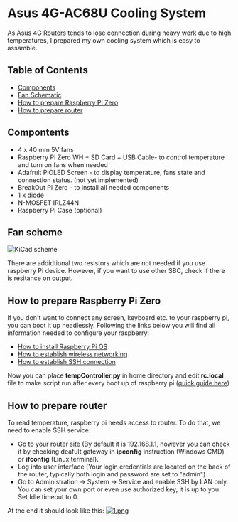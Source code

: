 # Asus 4G-AC68U Cooling System
 
As Asus 4G Routers tends to lose connection during heavy work due to high temperatures, I prepared my own cooling system which is easy to assamble.

## Table of Contents

* [Components](#Components)
* [Fan Schematic](#Fan-schematic)
* [How to prepare Raspberry Pi Zero](#How-to-prepare-Raspberry-Pi-Zero)
* [How to prepare router](#How-to-prepare-router)

## Compontents

* 4 x 40 mm 5V fans 
* Raspberry Pi Zero WH + SD Card + USB Cable- to control temperature and turn on fans when needed
* Adafruit PiOLED Screen - to display temperature, fans state and connection status. (not yet implemented)
* BreakOut Pi Zero - to install all needed components
* 1 x diode 
* N-MOSFET IRLZ44N 
* Raspberry Pi Case (optional) 

## Fan scheme 

![KiCad scheme](https://postimg.cc/8jZjBcbr)

There are addidtional two resistors which are not needed if you use raspberry Pi device. However, if you want to use other SBC, check if there is resitance on output.

## How to prepare Raspberry Pi Zero

If you don't want to connect any screen, keyboard etc. to your raspberry pi, you can boot it up headlessly. Following the links below you will find all information needed to configure your raspberry:
* [How to install Raspberry Pi OS](https://www.raspberrypi.org/software/)
* [How to establish wireless networking](https://www.raspberrypi.org/documentation/configuration/wireless/headless.md)
* [How to establish SSH connection](https://www.raspberrypi.org/documentation/remote-access/ssh/)

Now you can place **tempController.py** in home directory and edit **rc.local** file to make script run after every boot up of raspberry pi ([quick guide here](https://www.dexterindustries.com/howto/run-a-program-on-your-raspberry-pi-at-startup/))

## How to prepare router

To read temperature, raspberry pi needs access to router. To do that, we need to enable SSH service:
* Go to your router site (By default it is 192.168.1.1, however you can check it by checking deafult gateway in **ipconfig** instruction (Windows CMD) or **ifconfig** (Linux terminal).
* Log into user interface (Your login credentials are located on the back of the router, typically both login and password are set to "admin").
* Go to Administration -> System -> Service and enable SSH by LAN only. You can set your own port or even use authorized key, it is up to you. Set Idle timeout to 0.

At the end it should look like this:
[![1.png](https://i.postimg.cc/VkbWR8y0/1.png)](https://postimg.cc/K1xTGC8m)
